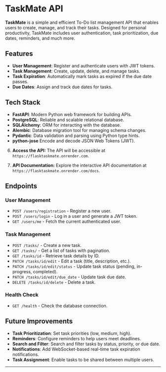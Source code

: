 ﻿# **TaskMate API**

**TaskMate** is a simple and efficient To-Do list management API that enables users to create, manage, and track their tasks. Designed for personal productivity, TaskMate includes user authentication, task prioritization, due dates, reminders, and much more.

## **Features**
- **User Management**: Register and authenticate users with JWT tokens.
- **Task Management**: Create, update, delete, and manage tasks.
- **Task Expiration**: Automatically mark tasks as expired if the due date passes.
- **Due Dates**: Assign and track due dates for tasks.

## **Tech Stack**
- **FastAPI**: Modern Python web framework for building APIs.
- **PostgreSQL**: Reliable and scalable relational database.
- **SQLAlchemy**: ORM for interacting with the database.
- **Alembic**: Database migration tool for managing schema changes.
- **Pydantic**: Data validation and parsing using Python type hints.
- **python-jose** Encode and decode JSON Web Tokens (JWT).


6. **Access the API:**
   The API will be accessible at `https://flasktaskmate.onrender.com`.

7. **API Documentation:**
   Explore the interactive API documentation at `https://flasktaskmate.onrender.com/docs`.

## **Endpoints**

### **User Management**
- `POST /users/registration` - Register a new user.
- `POST /users/login` - Log in a user and generate a JWT token.
- `GET /users/me` - Fetch the current authenticated user.

### **Task Management**
- `POST /tasks/` - Create a new task.
- `GET /tasks/` - Get a list of tasks with pagination.
- `GET /tasks/id` - Retrieve task details by ID.
- `PATCH /tasks/id/edit` - Edit a task (title, description, etc.).
- `PATCH /tasks/id/edit/status` - Update task status (pending, in-progress, completed).
- `PATCH /tasks/id/edit/due_date` - Update task due date.
- `DELETE /tasks/id/delete` - Delete a task.

### **Health Check**
- `GET /health` - Check the database connection.


## **Future Improvements**
- **Task Prioritization**: Set task priorities (low, medium, high).
- **Reminders**: Configure reminders to help users meet deadlines.
- **Search and Filter**: Search and filter tasks by status, priority, or due date.
- **Notifications**: Add WebSocket-based real-time task expiration notifications.
- **Task Assignment**: Enable tasks to be shared between multiple users.

---

